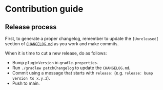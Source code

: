 # Contribution guide

## Release process

First, to generate a proper changelog, remember to update the `[Unreleased]` section of [`CHANGELOG.md`](./CHANGELOG.md) as you work and make commits.

When it is time to cut a new release, do as follows:

* Bump `pluginVersion` in `gradle.properties`.
* Run `./gradlew patchChangelog` to update the `CHANGELOG.md`.
* Commit using a message that starts with `release:` (e.g. `release: bump version to x.y.z`).
* Push to main.
